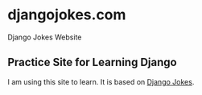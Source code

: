 # djangojokes.com
Django Jokes Website

## Practice Site for Learning Django
I am using this site to learn. It is based on
[Django Jokes](https://www.djangojokes.com).
